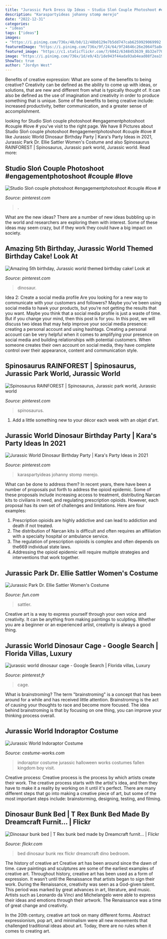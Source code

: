 ```yaml
---
title: "Jurassic Park Dress Up Ideas ~ Studio Sloń Couple Photoshoot #engagementphotoshoot #couple #love #"
description: "Karaspartyideas johanny stomp merejo"
date: "2022-12-31"
categories:
- "ideas"
tags: ["ideas"]
images:
- "https://i.pinimg.com/736x/48/b0/12/48b0129e7b5dd747cab6259929069992.jpg"
featuredImage: "https://i.pinimg.com/736x/9f/24/64/9f24646c26e2064f5a8ed7599d0db370.jpg"
featured_image: "https://c1.staticflickr.com/7/6042/6348453639_8b32e770da_b.jpg"
image: "https://i.pinimg.com/736x/1d/e9/43/1de943f44ada93ab4ead08f2ea190082.jpg"
ShowToc: true
author: "Jordyn West"
---
```



Benefits of creative expression: What are some of the benefits to being creative?
Creativity can be defined as the ability to come up with ideas, or solutions, that are new and different from what is typically thought of. It can also be defined as the use of imagination and creativity in order to produce something that is unique. Some of the benefits to being creative include: increased productivity, better communication, and a greater sense of accomplishment.

	

		
looking for Studio Sloń couple photoshoot #engagementphotoshoot #couple #love # you've visit to the right page. We have 8 Pictures about Studio Sloń couple photoshoot #engagementphotoshoot #couple #love # like Jurassic World Dinosaur Birthday Party | Kara&#039;s Party Ideas in 2021, Jurassic Park Dr. Ellie Sattler Women&#039;s Costume and also Spinosaurus RAINFOREST | Spinosaurus, Jurassic park world, Jurassic world. Read more:
		
    
## Studio Sloń Couple Photoshoot #engagementphotoshoot #couple #love #

<img loading=lazy src="https://i.pinimg.com/736x/87/b2/a8/87b2a8a1e63e0f9c9cd9679b6bd4a5cb--picnic-park-picnics.jpg" onerror="this.onerror=null;this.src='https://tse3.mm.bing.net/th?id=OIP.Z0-HH7V4-ZlZ1RVhaLj-EwHaLH&amp;pid=15.1';" alt="Studio Sloń couple photoshoot #engagementphotoshoot #couple #love #">

_Source: pinterest.com_

>. 

	

What are the new ideas?
There are a number of new ideas bubbling up in the world and researchers are exploring them with interest. Some of these ideas may seem crazy, but if they work they could have a big impact on society.

    
## Amazing 5th Birthday, Jurassic World Themed Birthday Cake! Look At

<img loading=lazy src="https://i.pinimg.com/736x/1d/e9/43/1de943f44ada93ab4ead08f2ea190082.jpg" onerror="this.onerror=null;this.src='https://tse3.mm.bing.net/th?id=OIP.jSrFucU0aFov0TccVOSqWgHaJ3&amp;pid=15.1';" alt="Amazing 5th birthday, Jurassic world themed birthday cake! Look at">

_Source: pinterest.com_

>dinosaur. 

	

Idea 2: Create a social media profile
Are you looking for a new way to communicate with your customers and followers? Maybe you’ve been using social media to hawk your products, but you’re not getting the results that you want. Maybe you think that a social media profile is just a waste of time. But if you change your mind, then this post is for you. In this post, we will discuss two ideas that may help improve your social media presence: creating a personal account and using hashtags.
Creating a personal account can be very helpful when it comes to amplifying your presence on social media and building relationships with potential customers. When someone creates their own account on social media, they have complete control over their appearance, content and communication style.

    
## Spinosaurus RAINFOREST | Spinosaurus, Jurassic Park World, Jurassic World

<img loading=lazy src="https://i.pinimg.com/736x/48/b0/12/48b0129e7b5dd747cab6259929069992.jpg" onerror="this.onerror=null;this.src='https://tse1.mm.bing.net/th?id=OIP.cg61t0NjQM-1Ju3bFcdLEAHaEK&amp;pid=15.1';" alt="Spinosaurus RAINFOREST | Spinosaurus, Jurassic park world, Jurassic world">

_Source: pinterest.com_

>spinosaurus. 

	

1. Add a little something new to your décor each week with an objet d'art.

    
## Jurassic World Dinosaur Birthday Party | Kara&#039;s Party Ideas In 2021

<img loading=lazy src="https://i.pinimg.com/736x/9f/24/64/9f24646c26e2064f5a8ed7599d0db370.jpg" onerror="this.onerror=null;this.src='https://tse4.mm.bing.net/th?id=OIP.fnvsWRl_g_2XtgD4LAux6gHaLH&amp;pid=15.1';" alt="Jurassic World Dinosaur Birthday Party | Kara&#039;s Party Ideas in 2021">

_Source: pinterest.com_

>karaspartyideas johanny stomp merejo. 

	

What can be done to address them?
In recent years, there have been a number of proposals put forth to address the opioid epidemic. Some of these proposals include increasing access to treatment, distributing Narcan kits to civilians in need, and regulating prescription opioids. However, each proposal has its own set of challenges and limitations. Here are four examples:
1) Prescription opioids are highly addictive and can lead to addiction and death if not treated. 
2) The distribution of Narcan kits is difficult and often requires an affiliation with a specialty hospital or ambulance service. 
3) The regulation of prescription opioids is complex and often depends on the669 individual state laws. 
4) Addressing the opioid epidemic will require multiple strategies and interventions that work together.

    
## Jurassic Park Dr. Ellie Sattler Women&#039;s Costume

<img loading=lazy src="https://images.fun.com/products/64444/2-1-162405/womens-jurassic-park-dr-ellie-sattler-costume-alt-6.jpg" onerror="this.onerror=null;this.src='https://tse2.mm.bing.net/th?id=OIP.m5BMwE63bdvqnyrczO0qsgHaKl&amp;pid=15.1';" alt="Jurassic Park Dr. Ellie Sattler Women&#039;s Costume">

_Source: fun.com_

>sattler. 

	

Creative art is a way to express yourself through your own voice and creativity. It can be anything from making paintings to sculpting. Whether you are a beginner or an experienced artist, creativity is always a good thing.

    
## Jurassic World Dinosaur Cage - Google Search | Florida Villas, Luxury

<img loading=lazy src="https://i.pinimg.com/736x/4e/7b/de/4e7bdec736683264b1fdb170f5c6835b.jpg" onerror="this.onerror=null;this.src='https://tse3.mm.bing.net/th?id=OIP.2Q7uoiahf-p73a1_SP_kFwHaED&amp;pid=15.1';" alt="jurassic world dinosaur cage - Google Search | Florida villas, Luxury">

_Source: pinterest.fr_

>cage. 

	

What is brainstroming?
The term "brainstroming" is a concept that has been around for a while and has received little attention. Brainstroming is the act of causing your thoughts to race and become more focused. The idea behind brainstroming is that by focusing on one thing, you can improve your thinking process overall.

    
## Jurassic World Indoraptor Costume

<img loading=lazy src="https://photos.costume-works.com/full/indoraptor.jpg" onerror="this.onerror=null;this.src='https://tse2.mm.bing.net/th?id=OIP.L1o1i2ZJs-BN1xMgoEhSOwHaJ4&amp;pid=15.1';" alt="Jurassic World Indoraptor Costume">

_Source: costume-works.com_

>indoraptor costume jurassic halloween works costumes fallen kingdom boy visit. 

	

Creative process:
Creative process is the process by which artists create their work. The creative process starts with the artist's idea, and then they have to make it a reality by working on it until it's perfect. There are many different steps that go into making a creative piece of art, but some of the most important steps include: brainstorming, designing, testing, and filming.

    
## Dinosaur Bunk Bed | T Rex Bunk Bed Made By Dreamcraft Furnit… | Flickr

<img loading=lazy src="https://c1.staticflickr.com/7/6042/6348453639_8b32e770da_b.jpg" onerror="this.onerror=null;this.src='https://tse2.mm.bing.net/th?id=OIP.5NiHgVdBnJ_dgT8YTDJ_owHaJ4&amp;pid=15.1';" alt="Dinosaur bunk bed | T Rex bunk bed made by Dreamcraft furnit… | Flickr">

_Source: flickr.com_

>bed dinosaur bunk rex flickr dreamcraft dino bedroom. 

	

The history of creative art
Creative art has been around since the dawn of time. cave paintings and sculptures are some of the earliest examples of creative art. Throughout history, creative art has been used as a form of expression. It wasn’t until the Renaissance that artists began to sign their work.
During the Renaissance, creativity was seen as a God-given talent. This period was marked by great advances in art, literature, and music. Artists such as Leonardo da Vinci and Michelangelo were able to express their ideas and emotions through their artwork. The Renaissance was a time of great change and creativity.

In the 20th century, creative art took on many different forms. Abstract expressionism, pop art, and minimalism were all new movements that challenged traditional ideas about art. Today, there are no rules when it comes to creating art.

